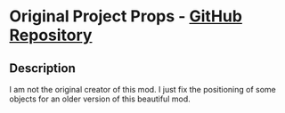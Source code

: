 # Original Project Props - [GitHub Repository](https://github.com/user-grinch/Project-Props)

## Description

I am not the original creator of this mod. I just fix the positioning of some objects for an older version of this beautiful mod.

